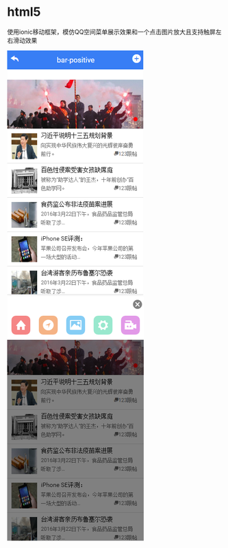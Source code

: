 # html5
使用ionic移动框架，模仿QQ空间菜单展示效果和一个点击图片放大且支持触屏左右滑动效果

![](https://github.com/AntBrother/html5/blob/master/Images/cutpic/cutone.png)
![](https://github.com/AntBrother/html5/blob/master/Images/cutpic/cuttwo.png)
